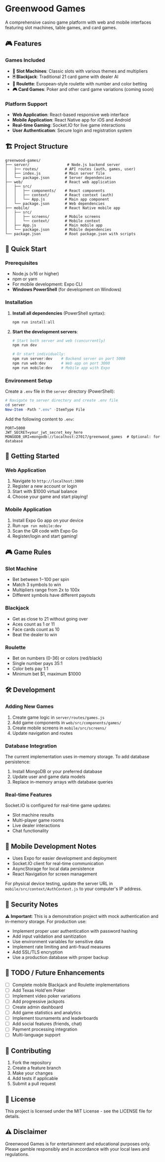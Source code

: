 # Greenwood Games

A comprehensive casino game platform with web and mobile interfaces featuring slot machines, table games, and card games.

## 🎮 Features

### Games Included
- **🎰 Slot Machines**: Classic slots with various themes and multipliers
- **🃏 Blackjack**: Traditional 21 card game with dealer AI
- **🎲 Roulette**: European-style roulette with number and color betting
- **🎮 Card Games**: Poker and other card game variations (coming soon)

### Platform Support
- **Web Application**: React-based responsive web interface
- **Mobile Application**: React Native app for iOS and Android
- **Real-time Gaming**: Socket.IO for live game interactions
- **User Authentication**: Secure login and registration system

## 🏗️ Project Structure

```
greenwood-games/
├── server/                 # Node.js backend server
│   ├── routes/            # API routes (auth, games, user)
│   ├── index.js           # Main server file
│   └── package.json       # Server dependencies
├── web/                   # React web application
│   ├── src/
│   │   ├── components/    # React components
│   │   ├── context/       # React context (auth)
│   │   └── App.js         # Main app component
│   └── package.json       # Web dependencies
├── mobile/                # React Native mobile app
│   ├── src/
│   │   ├── screens/       # Mobile screens
│   │   └── context/       # Mobile context
│   ├── App.js             # Main mobile app
│   └── package.json       # Mobile dependencies
└── package.json           # Root package.json with scripts
```

## 🚀 Quick Start

### Prerequisites

- Node.js (v16 or higher)
- npm or yarn
- For mobile development: Expo CLI
- **Windows PowerShell** (for development on Windows)

### Installation

1. **Install all dependencies** (PowerShell syntax):

   ```powershell
   npm run install:all
   ```

2. **Start the development servers**:

   ```powershell
   # Start both server and web (concurrently)
   npm run dev
   
   # Or start individually:
   npm run server:dev    # Backend server on port 5000
   npm run web:dev       # Web app on port 3000
   npm run mobile:dev    # Mobile app with Expo
   ```

### Environment Setup

Create a `.env` file in the `server` directory (PowerShell):

```powershell
# Navigate to server directory and create .env file
cd server
New-Item -Path ".env" -ItemType File
```

Add the following content to `.env`:

```env
PORT=5000
JWT_SECRET=your_jwt_secret_key_here
MONGODB_URI=mongodb://localhost:27017/greenwood_games  # Optional: for database
```

## 🎯 Getting Started

### Web Application
1. Navigate to `http://localhost:3000`
2. Register a new account or login
3. Start with $1000 virtual balance
4. Choose your game and start playing!

### Mobile Application
1. Install Expo Go app on your device
2. Run `npm run mobile:dev`
3. Scan the QR code with Expo Go
4. Register/login and start gaming!

## 🎮 Game Rules

### Slot Machine
- Bet between $1-$100 per spin
- Match 3 symbols to win
- Multipliers range from 2x to 100x
- Different symbols have different payouts

### Blackjack
- Get as close to 21 without going over
- Aces count as 1 or 11
- Face cards count as 10
- Beat the dealer to win

### Roulette
- Bet on numbers (0-36) or colors (red/black)
- Single number pays 35:1
- Color bets pay 1:1
- Minimum bet $1, maximum $1000

## 🛠️ Development

### Adding New Games
1. Create game logic in `server/routes/games.js`
2. Add game components in `web/src/components/games/`
3. Create mobile screens in `mobile/src/screens/`
4. Update navigation and routes

### Database Integration
The current implementation uses in-memory storage. To add database persistence:
1. Install MongoDB or your preferred database
2. Update user and game data models
3. Replace in-memory arrays with database queries

### Real-time Features
Socket.IO is configured for real-time game updates:
- Slot machine results
- Multi-player game rooms
- Live dealer interactions
- Chat functionality

## 📱 Mobile Development Notes

- Uses Expo for easier development and deployment
- Socket.IO client for real-time communication
- AsyncStorage for local data persistence
- React Navigation for screen management

For physical device testing, update the server URL in `mobile/src/context/AuthContext.js` to your computer's IP address.

## 🔐 Security Notes

⚠️ **Important**: This is a demonstration project with mock authentication and in-memory storage. For production use:

- Implement proper user authentication with password hashing
- Add input validation and sanitization
- Use environment variables for sensitive data
- Implement rate limiting and anti-fraud measures
- Add SSL/TLS encryption
- Use a production database with proper backup

## 📝 TODO / Future Enhancements

- [ ] Complete mobile Blackjack and Roulette implementations
- [ ] Add Texas Hold'em Poker
- [ ] Implement video poker variations
- [ ] Add progressive jackpots
- [ ] Create admin dashboard
- [ ] Add game statistics and analytics
- [ ] Implement tournaments and leaderboards
- [ ] Add social features (friends, chat)
- [ ] Payment processing integration
- [ ] Multi-language support

## 🤝 Contributing

1. Fork the repository
2. Create a feature branch
3. Make your changes
4. Add tests if applicable
5. Submit a pull request

## 📄 License

This project is licensed under the MIT License - see the LICENSE file for details.

## ⚠️ Disclaimer

Greenwood Games is for entertainment and educational purposes only. Please gamble responsibly and in accordance with your local laws and regulations.
